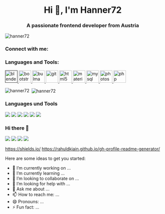 <h1 align="center">Hi 👋, I'm Hanner72</h1>
<h3 align="center">A passionate frontend developer from Austria</h3>

<p align="left"> <img src="https://komarev.com/ghpvc/?username=hanner72" alt="hanner72" /> </p>


<h3 align="left">Connect with me:</h3>
<h3 align="left">Languages and Tools:</h3>
<p align="left"> <a href="" target="_blank"> <img src="https://download.blender.org/branding/community/blender_community_badge_white.svg" alt="blender" width="40" height="40"/> </a> <a href="https://getbootstrap.com" target="_blank"> <img src="https://devicons.github.io/devicon/devicon.git/icons/bootstrap/bootstrap-plain.svg" alt="bootstrap" width="40" height="40"/> </a> <a href="https://bulma.io/" target="_blank"> <img src="https://raw.githubusercontent.com/gilbarbara/logos/804dc257b59e144eaca5bc6ffd16949752c6f789/logos/bulma.svg" alt="bulma" width="40" height="40"/> </a> <a href="https://git-scm.com/" target="_blank"> <img src="https://www.vectorlogo.zone/logos/git-scm/git-scm-icon.svg" alt="git" width="40" height="40"/> </a> <a href="https://www.w3.org/html/" target="_blank"> <img src="https://devicons.github.io/devicon/devicon.git/icons/html5/html5-original-wordmark.svg" alt="html5" width="40" height="40"/> </a> <a href="https://materializecss.com/" target="_blank"> <img src="https://raw.githubusercontent.com/prplx/svg-logos/5585531d45d294869c4eaab4d7cf2e9c167710a9/svg/materialize.svg" alt="materialize" width="40" height="40"/> </a> <a href="https://www.mysql.com/" target="_blank"> <img src="https://devicons.github.io/devicon/devicon.git/icons/mysql/mysql-original-wordmark.svg" alt="mysql" width="40" height="40"/> </a> <a href="https://www.photoshop.com/en" target="_blank"> <img src="https://devicons.github.io/devicon/devicon.git/icons/photoshop/photoshop-plain.svg" alt="photoshop" width="40" height="40"/> </a> <a href="https://www.php.net" target="_blank"> <img src="https://devicons.github.io/devicon/devicon.git/icons/php/php-original.svg" alt="php" width="40" height="40"/> </a> </p>

<p><img align="left" src="https://github-readme-stats.vercel.app/api/top-langs/?username=hanner72&layout=compact" alt="hanner72" /></p>

<p>&nbsp;<img align="center" src="https://github-readme-stats.vercel.app/api?username=hanner72&show_icons=true" alt="hanner72" /></p>

### Languages und Tools

[![](https://img.shields.io/badge/-Blender-E87D0D?style=flat-square&logo=Blender&logoColor=E87D0D&labelColor=black)](https://www.blender.org/)
[![](https://img.shields.io/badge/-Bootstrap-5b4282?style=flat-square&logo=Bootstrap&logoColor=5b4282&labelColor=dbdbdb)](https://getbootstrap.com/)
[![](https://img.shields.io/badge/-Bulma-00D1B2?style=flat-square&logo=Bulma&logoColor=00D1B2&labelColor=black)](https://bulma.io/)
[![](https://img.shields.io/badge/-Git-F03C2E?style=flat-square&logo=Git&logoColor=F03C2E&labelColor=black)](https://git-scm.com/)
[![](https://img.shields.io/badge/-HTML5-F16529?style=flat-square&logo=HTML5&logoColor=F16529&labelColor=black)](https://wiki.selfhtml.org/wiki/HTML/Tutorials/HTML5)
[![](https://img.shields.io/badge/-MySQL-EBAA40?style=flat-square&logo=MySQL&logoColor=F16529&labelColor=0F6A91)](https://www.mysql.com/)

### Hi there 👋

[![](https://img.shields.io/badge/LinkedIn-ayushkumar25-blue?style=flat-square&logo=Linkedin&logoColor=blue&labelColor=black)](https://www.linkedin.com/in/ayushkumar25/)
[![](https://img.shields.io/badge/Gmail-ayush2608%40gmail.com-red?logo=Gmail&logoColor=Red&labelColor=black)](mailto:ayush2608@gmail.com)
[![](https://img.shields.io/badge/Telegram-%40ayush__1704258-blue?logo=Telegram&logoColor=blue&labelColor=black)](https://t.me/ayush_1704258)
[![](https://img.shields.io/badge/HackerRank-ayushkumar__25-brightgreen?logo=HackerRank&logoColor=Green&labelColor=black)](https://www.hackerrank.com/ayushkumar_25)

https://shields.io/
https://rahuldkjain.github.io/gh-profile-readme-generator/

Here are some ideas to get you started:

- 🔭 I’m currently working on ...
- 🌱 I’m currently learning ...
- 👯 I’m looking to collaborate on ...
- 🤔 I’m looking for help with ...
- 💬 Ask me about ...
- 📫 How to reach me: ...
- 😄 Pronouns: ...
- ⚡ Fun fact: ...

<!--
👨🏼‍💻 building [murphee][murphee]  
🧠 learning [svelte][svelte], [tailwind][tailwind], [fauna][fauna]  
💜 loving [react][react], [gatsby][gatsby], [styled-components][styled], [jamstack][jamstack]  

🏡 [website][website] **|** 
🐦 [twitter][twitter] **|** 
📺 [youtube][youtube] **|** 
🎥 [twitch][twitch] **|** 
📦 [npm][npm] **|** 
📷 [instagram][instagram] **|** 
👔 [linkedin][linkedin]

[banner]: https://raw.githubusercontent.com/bradgarropy/bradgarropy/master/banner.png
[adobe]: https://adobe.com
[react]: http://reactjs.org
[gatsby]: https://gatsbyjs.org
[styled]: https://styled-components.com
[jamstack]: https://jamstack.org
[murphee]: https://murphee.netlify.app
[svelte]: https://svelte.dev
[tailwind]: https://tailwindcss.com
[fauna]: https://fauna.com
[website]: https://bradgarropy.com
[twitter]: https://twitter.com/bradgarropy
[youtube]: https://youtube.com/bradgarropy
[twitch]: https://twitch.tv/bradgarropy
[instagram]: https://instagram.com/bradgarropy
[linkedin]: https://linkedin.com/in/bradgarropy
[npm]: https://npmjs.com/~bradgarropy
-->
